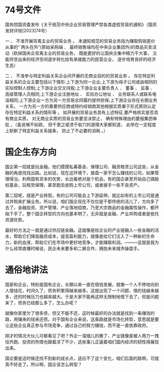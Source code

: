 # 74号文件

国务院国资委发布《关于规范中央企业贸易管理严禁各类虚假贸易的通知》（国资发财评规[2023]74号）

一 、 不准开展背离主业的贸易业务 。 本通知规范的贸易业务指为赚取购销差价从事的“ 两头在外”(原始采购端 、 最终销售端均在中央企业集团外)的商品买卖活动（砍掉国央企背离主业的贸易业务， 既能更好的让国央企集中精力干大事， 又能将空出来的经济空间逐步转化给有承接能力的民营企业， 逐步培育良好的经济生态）

二 、 不准参与特定利益关系企业间开展的无商业目的的贸易业务 。 存在特定利益关系的企业主要包括以下情形:上下游为同一企业;上下游为母子公司或由相同的实际控制人控制;上下游企业交叉持股;上下游企业主要负责人 、 董事 、 监事 、 高级管理人员相同;上下游企业注册地址 、 实际办公地址 、 业务联系人或联系电话相同;上下游企业一方为另一方贸易合同履约提供担保;上下游企业存在长期业务关系， 一方为另一方的重要供应商或特约经销商其他根据实质重于形式原则认定存在特定利益关系的情形等 。 如开展的贸易业务具有上述特征,要严格核实是否具有商业实质， 对无商业实质的贸易业务要坚决禁止， 确有特殊理由的要报集团审批 。（虽说堵不如疏， 但千里之堤溃于蚁穴的道理大家都知道， 此举在一定程度上斩断了特定利益关系链条， 防止了不必要的消耗 。）

# 国企生存方向

国企第一招就是玩金融。他们摸摸私募基金、保理公司、融资租赁公司这些，从金融的角度找找出路。比如说，现在这环境下，接盘一家不怎么赚钱的公司，如果管理得当，利用国有资本的优势，长远看绝对是个机会。有的国企甚至开始自己搞股权基金，玩租赁保理，甚至跑去收购上市公司，或者接手一些不良资产。

第二招呢，就是产业转型。有的公司可能会上下游延伸，就比如有的上市公司是通过并购来扩展业务。所以说，咱们国企现在不仅仅是干那传统的活儿了，方向多了去了，金融投资、资产管理、产业落地招商，乃至大宗商品的金融属性操作，都开始下手了。整个国企转型的方向也基本明了，无非就是金融、产业并购或者是依托资源优势。

最好的方法之一就是通过供应链金融。这就像是给企业的产业链融入一些金融的活水，帮助它们降低融资成本，提高盈利能力，就像是给它们注入了一种新的生命力，新的血液，帮助它们在市场中更好地竞争，才能赚取利润。———这就是我为什么经常直播时候说，民企未来要多和二舅合作，拥抱未来城市操盘手。

# 通俗地讲法

国家和企业，特别是国有企业，长期以来一直在借钱发展，就像一个人不停地向别人借钱花，时间久了，债务积累得越来越多。这就出现了一个问题，借的钱越来越多，还的时候压力也越来越大。于是大家不能再这样无限制地借下去了。但是问题来了，债务已经那么多了，怎么办呢？

就像你家里欠了很多债，但又不能不还，这时候最好的办法就是找到一条赚钱的路，用赚来的钱来还债。对于国有企业来说，这条路就是市场化转型，意思就是要让这些企业真正参与市场竞争，通过自己的努力赚钱，而不是一直依靠政府。

刚才的情况大伙儿可都看见了吧？外企一溜烟儿的撤了、产业链像是被人用力一拽往外跑、投资的热情也跟着凉了不少，这些事儿正逼着咱们国内经济的韧性得展现出来。

国企要是这时候还找不到新的成长点，适应不了这个变化，咱们后面的路啊，可就真不好走了。所以啊，国企该怎么转型？
